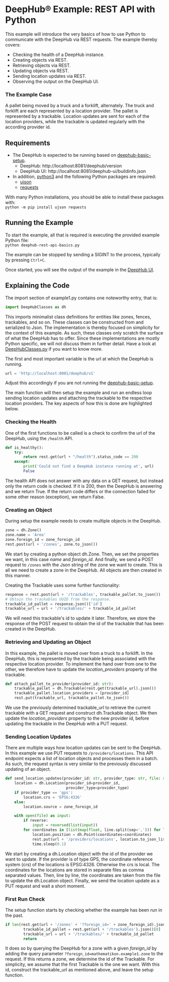 # DeepHub® Example: REST API with Python
This example will introduce the very basics of how to use Python to communicate with the DeepHub via REST requests.
The example thereby covers:
- Checking the health of a DeepHub instance.
- Creating objects via REST.
- Retrieving objects via REST.
- Updating objects via REST.
- Sending location updates via REST.
- Observing the output on the DeepHub UI.


### The Example Case
A pallet being moved by a truck and a forklift, alternately.
The truck and forklift are each represented by a location provider.
The pallet is represented by a trackable.
Location updates are sent for each of the location providers, while the trackable is updated regularly with the according provider id.


## Requirements
- The DeepHub is expected to be running based on [deephub-basic-setup](https://github.com/flowcate/deephub-basic-setup).
  - DeepHub: http://localhost:8081/deephub/version
  - DeepHub UI: http://localhost:8081/deephub-ui/buildinfo.json
- In addition, [python3](https://www.python.org/) and the following Python packages are required:
  - [ujson](https://pypi.org/project/ujson/)
  - [requests](https://pypi.org/project/requests/)

With many Python installations, you should be able to install these packages with:
<br>`python -m pip install ujson requests`


## Running the Example
To start the example, all that is required is executing the provided example Python file:
<br>`python deephub-rest-api-basics.py`

The example can be stopped by sending a SIGINT to the process, typically by pressing `Ctrl+C`.

Once started, you will see the output of the example in the [DeepHub UI](http://localhost:8081/deephub-ui/map/system/live/(show//left:list)?lng=8.6755311&lat=49.4162116&zoom=19.24).


## Explaining the Code
The import section of example1.py contains one noteworthy entry, that is:
```python
import DeepHubClasses as dh
```
This imports minimalist class definitions for entities like zones, fences, trackables, and so on.
These classes can be constructed from and serialized to Json.
The implementation is thereby focused on simplicity for the context of this example.
As such, these classes only scratch the surface of what the DeepHub has to offer.
Since these implementations are mostly Python specific, we will not discuss them in further detail.
Have a look at [DeepHubClasses.py](DeepHubClasses.py) if you want to know more.

The first and most important variable is the url at which the DeepHub is running.
```python
url = 'http://localhost:8081/deephub/v1'
```
Adjust this accordingly if you are not running the [deephub-basic-setup](https://github.com/flowcate/deephub-basic-setup).

The main function will then setup the example and run an endless loop sending location updates and attaching the trackable to the respective location providers.
The key aspects of how this is done are highlighted below.


### Checking the Health
One of the first functions to be called is a check to confirm the url of the DeepHub, using the `/health` API.
```python
def is_healthy():
    try:
        return rest.get(url + "/health").status_code == 200
    except:
        print('Could not find a DeepHub instance running at', url)
        False
```
The health API does not answer with any data on a GET request, but instead only the return code is checked.
If it is 200, then the DeepHub is answering and we return True.
If the return code differs or the connection failed for some other reason (exception), we return False.


### Creating an Object
During setup the example needs to create multiple objects in the DeepHub.
```python
zone = dh.Zone()
zone.name = 'Area'
zone.foreign_id = zone_foreign_id
rest.post(url + '/zones', zone.to_json())
```
We start by creating a python object dh.Zone.
Then, we set the properties we want, in this case *name* and *foreign_id*.
And finally, we send a POST request to `/zones` with the Json string of the zone we want to create.
This is all we need to create a zone in the DeepHub.
All objects are then created in this manner.

Creating the Trackable uses some further functionality:
```python
response = rest.post(url + '/trackables', trackable_pallet.to_json())
# Obtain the trackables UUID from the response.
trackable_id_pallet = response.json()['id']
trackable_url = url + '/trackables/' + trackable_id_pallet
```
We will need this trackable's id to update it later.
Therefore, we store the response of the POST request to obtain the id of the trackable that has been created in the DeepHub.


### Retrieving and Updating an Object
In this example, the pallet is moved over from a truck to a forklift.
In the DeepHub, this is represented by the trackable being associated with the respective location provider.
To implement the hand over from one to the other, we therefore have to update the *location_providers* property of the trackable.
```python
def attach_pallet_to_provider(provider_id: str):
    trackable_pallet = dh.Trackable(rest.get(trackable_url).json())
    trackable_pallet.location_providers = [provider_id]
    rest.put(trackable_url, trackable_pallet.to_json())
```
We use the previously determined trackable_url to retrieve the current trackable with a GET request and construct dh.Trackable object.
We then update the *location_providers* property to the new provider id, before updating the trackable in the DeepHub with a PUT request.


### Sending Location Updates
There are multiple ways how location updates can be sent to the DeepHub.
In this example we use PUT requests to `/providers/locations`.
This API endpoint expects a list of location objects and processes them in a batch.
As such, the request syntax is very similar to the previously discussed updating of an object.
```python
def send_location_updates(provider_id: str, provider_type: str, file: str, reverse: bool = False):
    location = dh.Location(provider_id=provider_id,
                           provider_type=provider_type)
    if provider_type == 'gps':
        location.crs = 'EPSG:4326'
    else:
        location.source = zone_foreign_id

    with open(file) as input:
        if reverse:
            input = reversed(list(input))
        for coordinates in [list(map(float, line.split(sep=','))) for line in input]:
            location.position = dh.Point(coordinates=coordinates)
            rest.put(url + '/providers/locations', location.to_json_list())
            time.sleep(0.1)
```
We start by creating a dh.Location object with the id of the provider we want to update.
If the provider is of type GPS, the coordinate reference system (crs) of the locations is EPSG:4326.
Otherwise the crs is local.
The coordinates for the locations are stored in separate files as comma separated values.
Then, line by line, the coordinates are taken from the file to update the dh.Location object.
Finally, we send the location update as a PUT request and wait a short moment.


### First Run Check
The setup function starts by checking whether the example has been run in the past.
```python
if len(rest.get(url + '/zones' + '?foreign_id=' + zone_foreign_id).json()) > 0:
        trackable_id_pallet = rest.get(url + '/trackables').json()[0]
        trackable_url = url + '/trackables/' + trackable_id_pallet
        return
```
It does so by querying the DeepHub for a zone with a given *foreign_id* by adding the query parameter `?foreign_id=mathematikon.example1.zone` to the request.
If this returns a zone, we determine the id of the Trackable.
For simplicity, we assume that the first Trackable is the one we want.
With this id, construct the trackable_url as mentioned above, and leave the setup function.
